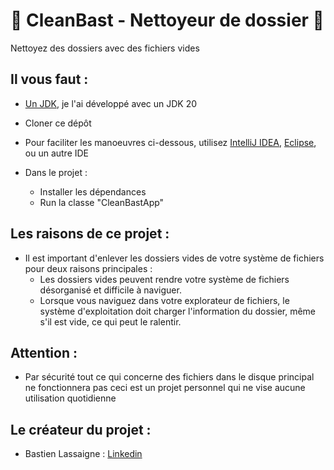 # 📁 CleanBast - Nettoyeur de dossier 📁

Nettoyez des dossiers avec des fichiers vides

## Il vous faut :

* [Un JDK](https://www.oracle.com/fr/java/technologies/downloads/), je l'ai développé avec un JDK 20

* Cloner ce dépôt

* Pour faciliter les manoeuvres ci-dessous, utilisez [IntelliJ IDEA](https://www.jetbrains.com/idea/download/#section=windows), [Eclipse](https://www.eclipse.org/downloads/), ou un autre IDE

* Dans le projet :

    * Installer les dépendances
    * Run la classe "CleanBastApp"

## Les raisons de ce projet :

* Il est important d'enlever les dossiers vides de votre système de fichiers pour deux raisons principales :
  * Les dossiers vides peuvent rendre votre système de fichiers désorganisé et difficile à naviguer.
  * Lorsque vous naviguez dans votre explorateur de fichiers, 
    le système d'exploitation doit charger l'information du dossier, 
    même s'il est vide, ce qui peut le ralentir.

## Attention :

* Par sécurité tout ce qui concerne des fichiers
  dans le disque principal ne fonctionnera pas
  ceci est un projet personnel qui ne vise aucune
  utilisation quotidienne

## Le créateur du projet :

* Bastien Lassaigne : [Linkedin](https://www.linkedin.com/in/bastien-lassaigne-8aa665222/)
